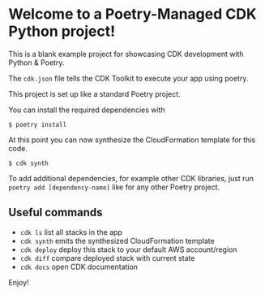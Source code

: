 
# Welcome to a Poetry-Managed CDK Python project!

This is a blank example project for showcasing CDK development with Python & Poetry.

The `cdk.json` file tells the CDK Toolkit to execute your app using poetry.

This project is set up like a standard Poetry project.

You can install the required dependencies with

```
$ poetry install
```

At this point you can now synthesize the CloudFormation template for this code.

```
$ cdk synth
```

To add additional dependencies, for example other CDK libraries, just run 
`poetry add [dependency-name]` like for any other Poetry project.

## Useful commands

 * `cdk ls`          list all stacks in the app
 * `cdk synth`       emits the synthesized CloudFormation template
 * `cdk deploy`      deploy this stack to your default AWS account/region
 * `cdk diff`        compare deployed stack with current state
 * `cdk docs`        open CDK documentation

Enjoy!
